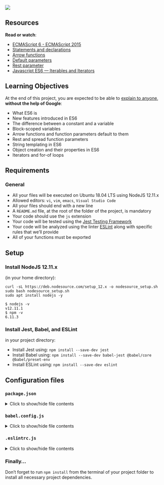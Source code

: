 ![](https://s3.amazonaws.com/alx-intranet.hbtn.io/uploads/medias/2019/12/08806026ef621f900121.png?X-Amz-Algorithm=AWS4-HMAC-SHA256&X-Amz-Credential=AKIARDDGGGOUSBVO6H7D%2F20221220%2Fus-east-1%2Fs3%2Faws4_request&X-Amz-Date=20221220T212914Z&X-Amz-Expires=86400&X-Amz-SignedHeaders=host&X-Amz-Signature=af70a072faae7978f0c311144d1d9002f21d26fcb1d1c8f65f5e5eb6938fceac)

Resources
---------

**Read or watch**:

*   [ECMAScript 6 - ECMAScript 2015](/rltoken/HRvh-7X2k2JmPu2XMuvlnQ "ECMAScript 6 - ECMAScript 2015")
*   [Statements and declarations](/rltoken/bu6OK8Wbzzxr04Si-qup-w "Statements and declarations")
*   [Arrow functions](/rltoken/kn70en_i7XsVl9PUhAK1fQ "Arrow functions")
*   [Default parameters](/rltoken/e1-hBHivLFWOip87Lc4Jfw "Default parameters")
*   [Rest parameter](/rltoken/TB_tbhDM8tPkVIS4_Tw_rw "Rest parameter")
*   [Javascript ES6 — Iterables and Iterators](/rltoken/-AhjdgEBG1O6dC-ZTiX65g "Javascript ES6 — Iterables and Iterators")

Learning Objectives
-------------------

At the end of this project, you are expected to be able to [explain to anyone](/rltoken/TyqtB2dhm7oqGWD-ZNvFxw "explain to anyone"), **without the help of Google**:

*   What ES6 is
*   New features introduced in ES6
*   The difference between a constant and a variable
*   Block-scoped variables
*   Arrow functions and function parameters default to them
*   Rest and spread function parameters
*   String templating in ES6
*   Object creation and their properties in ES6
*   Iterators and for-of loops

Requirements
------------

### General

*   All your files will be executed on Ubuntu 18.04 LTS using NodeJS 12.11.x
*   Allowed editors: `vi`, `vim`, `emacs`, `Visual Studio Code`
*   All your files should end with a new line
*   A `README.md` file, at the root of the folder of the project, is mandatory
*   Your code should use the `js` extension
*   Your code will be tested using the [Jest Testing Framework](/rltoken/K0bBQgH1IKAABeUzTmzxAA "Jest Testing Framework")
*   Your code will be analyzed using the linter [ESLint](/rltoken/iKElBm_Xlj10nllm5OILKA "ESLint") along with specific rules that we’ll provide
*   All of your functions must be exported

Setup
-----

### Install NodeJS 12.11.x

(in your home directory):

    curl -sL https://deb.nodesource.com/setup_12.x -o nodesource_setup.sh
    sudo bash nodesource_setup.sh
    sudo apt install nodejs -y

    $ nodejs -v
    v12.11.1
    $ npm -v
    6.11.3

### Install Jest, Babel, and ESLint

in your project directory:

*   Install Jest using: `npm install --save-dev jest`
*   Install Babel using: `npm install --save-dev babel-jest @babel/core @babel/preset-env`
*   Install ESLint using: `npm install --save-dev eslint`

Configuration files
-------------------

### `package.json`

<details>
    <summary> Click to show/hide file contents </summary>

    {
      "scripts": {
        "lint": "./node_modules/.bin/eslint",
        "check-lint": "lint [0-9]*.js",
        "dev": "npx babel-node",
        "test": "jest",
        "full-test": "./node_modules/.bin/eslint [0-9]*.js && jest"
      },
      "devDependencies": {
        "@babel/core": "^7.6.0",
        "@babel/node": "^7.8.0",
        "@babel/preset-env": "^7.6.0",
        "eslint": "^6.4.0",
        "eslint-config-airbnb-base": "^14.0.0",
        "eslint-plugin-import": "^2.18.2",
        "eslint-plugin-jest": "^22.17.0",
        "jest": "^24.9.0"
      }
    }
</details>

### `babel.config.js`

<details>
    <summary> Click to show/hide file contents </summary>

    module.exports = {
      presets: [
        [
          '@babel/preset-env',
          {
            targets: {
              node: 'current',
            },
          },
        ],
      ],
    };
</details>

### `.eslintrc.js`

<details>
    <summary> Click to show/hide file contents </summary>
`
    module.exports = {
      env: {
        browser: false,
        es6: true,
        jest: true,
      },
      extends: [
        'airbnb-base',
        'plugin:jest/all',
      ],
      globals: {
        Atomics: 'readonly',
        SharedArrayBuffer: 'readonly',
      },
      parserOptions: {
        ecmaVersion: 2018,
        sourceType: 'module',
      },
      plugins: ['jest'],
      rules: {
        'no-console': 'off',
        'no-shadow': 'off',
        'no-restricted-syntax': [
          'error',
          'LabeledStatement',
          'WithStatement',
        ],
      },
      overrides:[
        {
          files: ['*.js'],
          excludedFiles: 'babel.config.js',
        }
      ]
    };
`
</details>

### Finally…

Don’t forget to run `npm install` from the terminal of your project folder to install all necessary project dependencies.